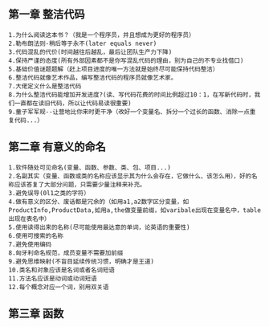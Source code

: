 ## 第一章 整洁代码
	1.为什么阅读这本书？（我是一个程序员，并且想成为更好的程序员）
	2.勒布朗法则-稍后等于永不(later equals never)
	3.代码混乱的代价(时间越往后越乱，最后让团队生产力下降)
	4.保持严谨的态度(所有外部因素都不是你写混乱代码的理由，别为自己的不专业找借口)
	5.基础价值谜题题解（赶上项目进度的唯一方法就是始终尽可能保持代码整洁）
	6.整洁代码就像艺术作品，编写整洁代码的程序员就像艺术家。
	7.大佬定义什么是整洁代码
	8.为什么整洁代码能增加开发进度?(读、写代码花费的时间比例超过10：1，在写新代码时，我们一直都在读旧代码，所以让代码易读很重要)
	9.童子军军规--让营地比你来时更干净（改好一个变量名、拆分一个过长的函数、消除一点重复代码...）
## 第二章 有意义的命名
    1.软件随处可见命名(变量、函数、参数、类、包、项目...)
    2.名副其实（变量、函数或类的名称应该显示其为什么会存在，它做什么、该怎么用），好的名称应该答复了大部分问题，只需要少量注释来补充。
    3.避免误导(0l1之类的字符）
    4.做有意义的区分、废话都是冗余的（如用a1,a2数字区分变量，如ProductInfo,ProductData,如用a,the做变量前缀，如varibale出现在变量名中，table出现在表名中）
    5.使用读得出来的名称(尽可能使用最达意的单词，论英语的重要性)
    6.使用可搜索的名称
    7.避免使用编码
    8.匈牙利命名规范，成员变量不需要加前缀
    9.避免思维映射(不盲目延续传统习惯，明确才是王道)
    10.类名和对象应该是名词或者名词短语
    11.方法名应该是动词或动词短语
    12.每个概念对应一个词，别用双关语
## 第三章 函数
